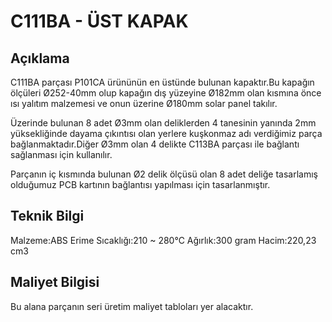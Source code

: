 # C111BA - ÜST KAPAK

## Açıklama
C111BA parçası P101CA ürününün en üstünde bulunan kapaktır.Bu kapağın ölçüleri Ø252-40mm olup kapağın dış yüzeyine Ø182mm olan kısmına önce ısı yalıtım malzemesi ve onun üzerine Ø180mm solar panel takılır.

Üzerinde bulunan 8 adet Ø3mm olan deliklerden 4 tanesinin yanında 2mm yüksekliğinde dayama çıkıntısı olan yerlere kuşkonmaz adı verdiğimiz parça bağlanmaktadır.Diğer Ø3mm olan 4 delikte  C113BA parçası ile bağlantı sağlanması için kullanılır.

Parçanın iç kısmında bulunan Ø2 delik ölçüsü olan 8 adet deliğe tasarlamış olduğumuz PCB kartının bağlantısı yapılması için tasarlanmıştır.

## Teknik Bilgi
Malzeme:ABS Erime Sıcaklığı:210 ~ 280℃ Ağırlık:300 gram Hacim:220,23 cm3 

## Maliyet Bilgisi
Bu alana parçanın seri üretim maliyet tabloları yer alacaktır.